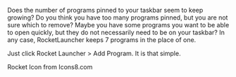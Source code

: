 Does the number of programs pinned to your taskbar seem to keep growing? Do you think you have too many programs pinned, but you are not sure which to remove? Maybe you have some programs you want to be able to open quickly, but they do not necessarily need to be on your taskbar? In any case, RocketLauncher keeps 7 programs in the place of one.

Just click Rocket Launcher > Add Program. It is that simple.


Rocket Icon from Icons8.com
